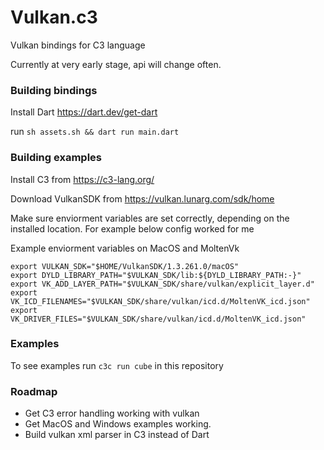 # Vulkan.c3

Vulkan bindings for C3 language

Currently at very early stage, api will change often.

### Building bindings

Install Dart https://dart.dev/get-dart

run `sh assets.sh && dart run main.dart`

### Building examples

Install C3 from https://c3-lang.org/

Download VulkanSDK from https://vulkan.lunarg.com/sdk/home

Make sure enviorment variables are set correctly, depending on the installed location.
For example below config worked for me

Example enviorment variables on MacOS and MoltenVk
```
export VULKAN_SDK="$HOME/VulkanSDK/1.3.261.0/macOS"
export DYLD_LIBRARY_PATH="$VULKAN_SDK/lib:${DYLD_LIBRARY_PATH:-}"
export VK_ADD_LAYER_PATH="$VULKAN_SDK/share/vulkan/explicit_layer.d"
export VK_ICD_FILENAMES="$VULKAN_SDK/share/vulkan/icd.d/MoltenVK_icd.json" 
export VK_DRIVER_FILES="$VULKAN_SDK/share/vulkan/icd.d/MoltenVK_icd.json"
```

### Examples

To see examples run `c3c run cube` in this repository

### Roadmap

* Get C3 error handling working with vulkan
* Get MacOS and Windows examples working.
* Build vulkan xml parser in C3 instead of Dart
